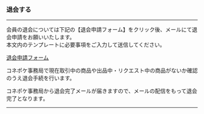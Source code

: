 <h3>退会する</h3>
<hr>

会員の退会については下記の【退会申請フォーム】をクリック後、メールにて退会申請をお願いいたします。  
本文内のテンプレートに必要事項をご入力して送信してください。

<a href="mailto:cancel@conepoke.com?subject=退会申請&amp;body=退会をご希望の方は下記のご入力をお願い致します。%0D%0A
%0D%0A
※印は必須項目ですので、必ずご入力ください%0D%0A
%0D%0A
---------------%0D%0A
%0D%0A
●ログインID（登録携帯番号）※%0D%0A
%0D%0A
%0D%0A
●お名前 ※%0D%0A
（店舗会員様の場合は代表者様名）%0D%0A
%0D%0A
%0D%0A
●店舗名（店舗会員様のみ ※）%0D%0A
%0D%0A
%0D%0A
●弊社サービスでご登録中のメールアドレス ※%0D%0A
%0D%0A
%0D%0A
●今後のサービス品質向上の為、アカウント削除（退会）の理由をお教えいただけますと幸いです%0D%0A
%0D%0A
%0D%0A
---------------%0D%0A
%0D%0A
%0D%0A
上記内容をご記入後、そのまま送信してください。%0D%0A
%0D%0A
コネポケ事務局で現在取引中の商品や出品中・リクエスト中の商品がないか確認のうえ退会手続を行います。%0D%0A
%0D%0A
当社から退会処理完了のメール到着で退会が完了となります。">退会申請フォーム</a>

コネポケ事務局で現在取引中の商品や出品中・リクエスト中の商品がないか確認のうえ退会手続を行います。

コネポケ事務局から退会完了メールが届きますので、メールの配信をもって退会完了となります。

<hr>
